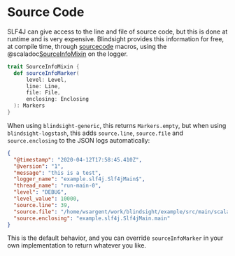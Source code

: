 # Source Code

SLF4J can give access to the line and file of source code, but this is done at runtime and is very expensive.  Blindsight provides this information for free, at compile time, through [sourcecode](https://github.com/lihaoyi/sourcecode) macros, using the @scaladoc[SourceInfoMixin](com.tersesystems.blindsight.mixins.SourceInfoMixin) on the logger.

```scala
trait SourceInfoMixin {
  def sourceInfoMarker(
      level: Level,
      line: Line,
      file: File,
      enclosing: Enclosing
  ): Markers
}
```

When using `blindsight-generic`, this returns `Markers.empty`, but when using `blindsight-logstash`, this adds `source.line`, `source.file` and `source.enclosing` to the JSON logs automatically:

```json
{
  "@timestamp": "2020-04-12T17:58:45.410Z",
  "@version": "1",
  "message": "this is a test",
  "logger_name": "example.slf4j.Slf4jMain$",
  "thread_name": "run-main-0",
  "level": "DEBUG",
  "level_value": 10000,
  "source.line": 39,
  "source.file": "/home/wsargent/work/blindsight/example/src/main/scala/example/slf4j/Slf4jMain.scala",
  "source.enclosing": "example.slf4j.Slf4jMain.main"
}
```

This is the default behavior, and you can override `sourceInfoMarker` in your own implementation to return whatever you like.